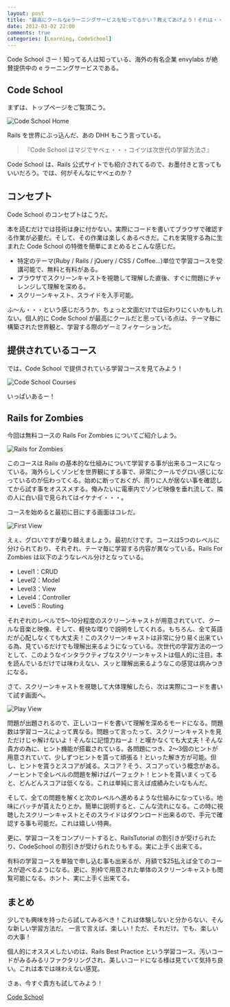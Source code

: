 ```yaml
---
layout: post
title: "最高にクールなeラーニングサービスを知ってるかい？教えてあげよう！それは・・・！"
date: 2012-03-02 22:00
comments: true
categories: [Learning, CodeSchool]
---
```


Code School さー！知ってる人は知っている、海外の有名企業 envylabs が絶賛提供中の e ラーニングサービスである。

## Code School

まずは、トップページをご覧頂こう。

<!-- more -->

![Code School Home](http://f.cl.ly/items/1b231y1i3J1H0K0X1n1A/codeschool_home.jpg "Code School Home")

Rails を世界にぶっ込んだ、あの DHH もこう言っている。

> 『Code School はマジでヤベェ・・・コイツは次世代の学習方法さ』

Code School は、Rails 公式サイトでも紹介されてるので、お墨付きと言ってもいいだろう。では、何がそんなにヤベェのか？

## コンセプト

Code School のコンセプトはこうだ。

本を読むだけでは技術は身に付かない。実際にコードを書いてブラウザで確認する作業が必要だ。そして、その作業は楽しくあるべきだ。これを実現する為に生まれた Code School の特徴を簡単にまとめるとこんな感じだ。

* 特定のテーマ(Ruby / Rails / jQuery / CSS / Coffee…)単位で学習コースを受講可能で、無料と有料がある。
* ブラウザでスクリーンキャストを視聴して理解した直後、すぐに問題にチャレンジして理解を深める。
* スクリーンキャスト、スライドを入手可能。

ふ～ん・・・という感じだろうか。ちょっと文面だけでは伝わりにくいかもしれない。個人的に Code School が最高にクールだと思っている点は、テーマ毎に構築された世界観と、学習する際のゲーミフィケーションだ。

## 提供されているコース

では、Code School で提供されている学習コースを見てみよう！

![Code School Courses](http://f.cl.ly/items/2R02251E0M3933310H2e/codeschool_courses.jpg "Code School Courses")

いっぱいあるー！

## Rails for Zombies

今回は無料コースの Rails For Zombies についてご紹介しよう。

![Rails for Zombies](http://f.cl.ly/items/362D1i0l2m2k171T2F00/codeschool_railsforzombies.jpg "Rails for Zombies")

このコースは Rails の基本的な仕組みについて学習する事が出来るコースになっている。海外らしくゾンビを世界観にする事で、非常にクールでグロい感じになっているのが伝わってくる。始めに断っておくが、周りに人が居ない事を確認してから試す事をオススメする。俺みたいに電車内でゾンビ映像を垂れ流して、隣の人に白い目で見られてはイケナイ・・・。

コースを始めると最初に目にする画面はコレだ。

![First View](http://f.cl.ly/items/3F1Z2l3s3t0406432Q2q/codeschool_railsforzombies_preview.jpg "First View")

えぇ、グロいですが乗り越えましょう。最初だけです。コースは5つのレベルに分けられており、それぞれ、テーマ毎に学習する内容が異なっている。Rails For Zombies は以下のようなレベル分けとなっている。

* Level1：CRUD
* Level2：Model
* Level3：View
* Level4：Controller
* Level5：Routing

それぞれのレベルで5～10分程度のスクリーンキャストが用意されていて、クールな音楽と映像、そして、軽快な喋りで説明をしてくれる。もちろん、全て英語だが心配しなくても大丈夫！このスクリーンキャストは非常に分り易く出来ている為、見ているだけでも理解出来るようになっている。次世代の学習方法の一つとして、このようなインタラクティブなスクリーンキャストは個人的に注目。本を読んでいるだけでは味わえない、スッと理解出来るようなこの感覚は病みつきになる。

さて、スクリーンキャストを視聴して大体理解したら、次は実際にコードを書いて試す画面へ。

![Play View](http://f.cl.ly/items/413z0N1u3p1r12123E0R/codeschool_railsforzombies_play.jpg "Play View")

問題が出題されるので、正しいコードを書いて理解を深めるモードになる。問題数は学習コースによって異なる。問題って言ったって、スクリーンキャストを見ただけじゃ解けないよ！そんなに記憶力ねーよ！と嘆かなくても大丈夫！そんな貴方の為に、ヒント機能が搭載されている。各問題につき、2～3個のヒントが用意されていて、少しずつヒントを貰って頑張る！といった解き方が可能。但し、ヒントを貰うとスコアが減る。スコア？そう、スコアっていう概念がある。ノーヒントで全レベルの問題を解けばパーフェクト！ヒントを貰いまくってると、どんどんスコアは低くなる。これは単純に言えば成績みたいなもんだ。

そして、全ての問題を解くと次のレベルへ進めるような仕組みになっている。地味にバッチが貰えたりとか。簡単に説明すると、こんな流れになる。この時に視聴したスクリーンキャストとそのスライドはダウンロード出来るので、手元で確認する事も可能だ。これは嬉しい特典。

更に、学習コースをコンプリートすると、RailsTutorial の割引きが受けられたり、CodeSchool の割引きが受けられたりもする。実に上手く出来てる。

有料の学習コースを単独で申し込む事も出来るが、月額で$25払えば全てのコースが遊べるようになる。更に、別枠で用意された単体のスクリーンキャストも閲覧可能になる。ホント、実に上手く出来てる。

## まとめ

少しでも興味を持ったら試してみるべき！これは体験しないと分からない、そんな新しい学習方法だ。 一言で言えば、楽しい！ただ、それだけ。でも、楽しいの大事！

個人的にオススメしたいのは、Rails Best Practice という学習コース。汚いコードがみるみるリファクタリングされ、美しいコードになる様は見ていて気持ち良い。これは本では味わえない感覚。

さぁ、今すぐ貴方も試してみよう！

[Code School](http://www.codeschool.com/)
